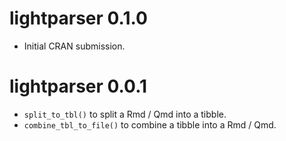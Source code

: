 # lightparser 0.1.0

* Initial CRAN submission.

# lightparser 0.0.1

* `split_to_tbl()` to split a Rmd / Qmd into a tibble.
* `combine_tbl_to_file()` to combine a tibble into a Rmd / Qmd.

